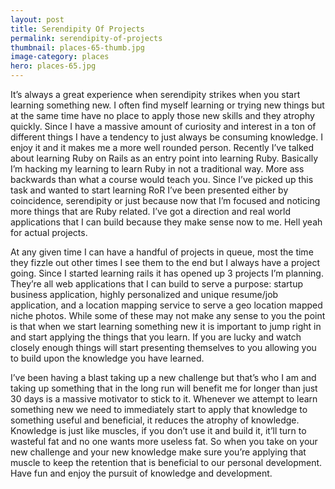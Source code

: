 ```yaml
---
layout: post
title: Serendipity Of Projects
permalink: serendipity-of-projects
thumbnail: places-65-thumb.jpg
image-category: places
hero: places-65.jpg
---
```




It’s always a great experience when serendipity strikes when you start learning something new. I often find myself learning or trying new things but at the same time have no place to apply those new skills and they atrophy quickly. Since I have a massive amount of curiosity and interest in a ton of different things I have a tendency to just always be consuming knowledge. I enjoy it and it makes me a more well rounded person. Recently I’ve talked about learning Ruby on Rails as an entry point into learning Ruby. Basically I’m hacking my learning to learn Ruby in not a traditional way. More ass backwards than what a course would teach you. Since I’ve picked up this task and wanted to start learning RoR I’ve been presented either by coincidence, serendipity or just because now that I’m focused and noticing more things that are Ruby related. I’ve got a direction and real world applications that I can build because they make sense now to me. Hell yeah for actual projects.

At any given time I can have a handful of projects in queue, most the time they fizzle out other times I see them to the end but I always have a project going. Since I started learning rails it has opened up 3 projects I’m planning. They’re all web applications that I can build to serve a purpose: startup business application, highly personalized and unique resume/job application, and a location mapping service to serve a geo location mapped niche photos. While some of these may not make any sense to you the point is that when we start learning something new it is important to jump right in and start applying the things that you learn. If you are lucky and watch closely enough things will start presenting themselves to you allowing you to build upon the knowledge you have learned.

I’ve been having a blast taking up a new challenge but that’s who I am and taking up something that in the long run will benefit me for longer than just 30 days is a massive motivator to stick to it. Whenever we attempt to learn something new we need to immediately start to apply that knowledge to something useful and beneficial, it reduces the atrophy of knowledge. Knowledge is just like muscles, if you don’t use it and build it, it’ll turn to wasteful fat and no one wants more useless fat. So when you take on your new challenge and your new knowledge make sure you’re applying that muscle to keep the retention that is beneficial to our personal development. Have fun and enjoy the pursuit of knowledge and development.
